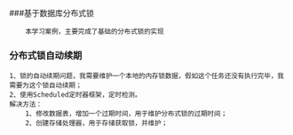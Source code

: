 ###基于数据库分布式锁
```text
    本学习案例，主要完成了基础的分布式锁的实现
```

### 分布式锁自动续期
```text
1、锁的自动续期问题，我需要维护一个本地的内存锁数据，假如这个任务还没有执行完毕，我需要为这个锁自动续期；
2、使用Scheduled定时器框架，定时检测。
解决方法：
    1、修改数据表，增加一个过期时间，用于维护分布式锁的过期时间；
    2、创建存储处理器，用于存储获取锁，并维护；
```
    